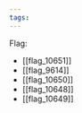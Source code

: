 ```yaml
---
tags:
---
```

Flag:
- [[flag_10651]]
- [[flag_9614]]
- [[flag_10650]]
- [[flag_10648]]
- [[flag_10649]]

